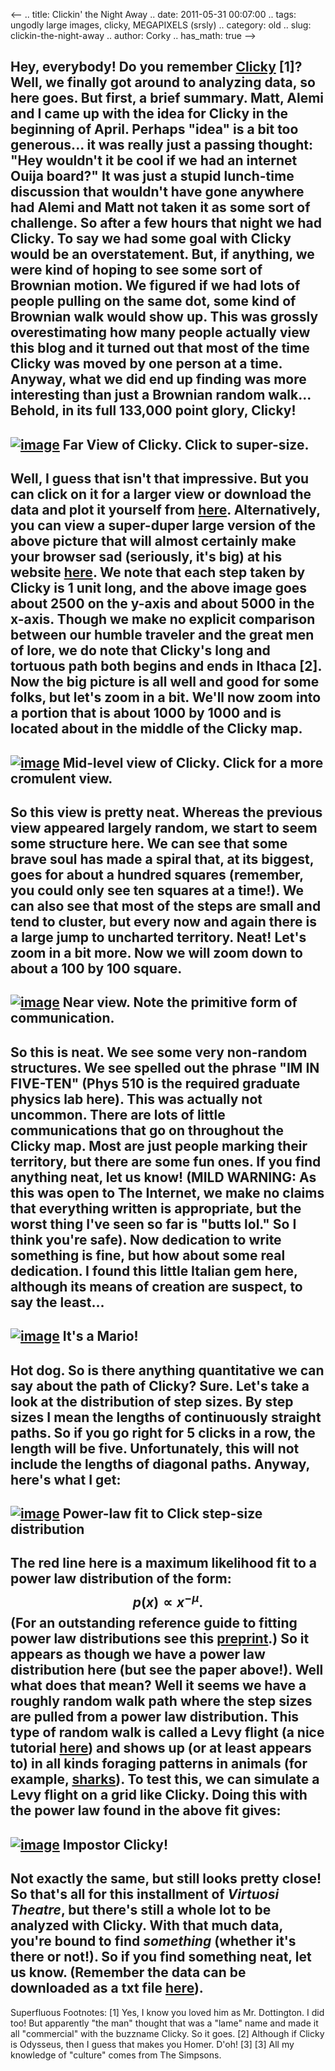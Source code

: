 <--
.. title: Clickin' the Night Away
.. date: 2011-05-31 00:07:00
.. tags: ungodly large images, clicky, MEGAPIXELS (srsly)
.. category: old
.. slug: clickin-the-night-away
.. author: Corky
.. has_math: true
-->


Hey, everybody! Do you remember
[Clicky](http://thevirtuosi.blogspot.com/2011/04/collective-wanderings.html)
[1]? Well, we finally got around to analyzing data, so here goes. But
first, a brief summary.
Matt, Alemi and I came up with the idea for Clicky in the beginning of
April. Perhaps "idea" is a bit too generous... it was really just a
passing thought: "Hey wouldn't it be cool if we had an internet Ouija
board?" It was just a stupid lunch-time discussion that wouldn't have
gone anywhere had Alemi and Matt not taken it as some sort of challenge.
So after a few hours that night we had Clicky.
To say we had some goal with Clicky would be an overstatement. But, if
anything, we were kind of hoping to see some sort of Brownian motion. We
figured if we had lots of people pulling on the same dot, some kind of
Brownian walk would show up. This was grossly overestimating how many
people actually view this blog and it turned out that most of the time
Clicky was moved by one person at a time. Anyway, what we did end up
finding was more interesting than just a Brownian random walk...
Behold, in its full 133,000 point glory, Clicky!
  -----------------------------------------------------------------------------------------------------------------------------------------------------------------------------------------------------------------
  [![image](http://1.bp.blogspot.com/-Ugbn0uGZnOU/TeRUMSPqMLI/AAAAAAAAAMk/KTgArv-WShU/s400/clicky_far_eq.png)](http://1.bp.blogspot.com/-Ugbn0uGZnOU/TeRUMSPqMLI/AAAAAAAAAMk/KTgArv-WShU/s1600/clicky_far_eq.png)
  Far View of Clicky. Click to super-size.
  -----------------------------------------------------------------------------------------------------------------------------------------------------------------------------------------------------------------

Well, I guess that isn't that impressive. But you can click on it for a
larger view or download the data and plot it yourself from
[here](http://www.mattbierbaum.com/clicky/clickydat.tar.bz2).
Alternatively, you can view a super-duper large version of the above
picture that will almost certainly make your browser sad (seriously,
it's big) at his website
[here](http://www.mattbierbaum.com/clicky/clickyfull.png).
We note that each step taken by Clicky is 1 unit long, and the above
image goes about 2500 on the y-axis and about 5000 in the x-axis. Though
we make no explicit comparison between our humble traveler and the great
men of lore, we do note that Clicky's long and tortuous path both begins
and ends in Ithaca [2].
Now the big picture is all well and good for some folks, but let's zoom
in a bit. We'll now zoom into a portion that is about 1000 by 1000 and
is located about in the middle of the Clicky map.
  -----------------------------------------------------------------------------------------------------------------------------------------------------------------------------------------------------------
  [![image](http://2.bp.blogspot.com/-xGLDJGxVTDo/TeRYoMvFAiI/AAAAAAAAAMo/ejKB6Xd3D-I/s400/clicky_mid.png)](http://2.bp.blogspot.com/-xGLDJGxVTDo/TeRYoMvFAiI/AAAAAAAAAMo/ejKB6Xd3D-I/s1600/clicky_mid.png)
  Mid-level view of Clicky. Click for a more cromulent view.
  -----------------------------------------------------------------------------------------------------------------------------------------------------------------------------------------------------------

So this view is pretty neat. Whereas the previous view appeared largely
random, we start to seem some structure here. We can see that some brave
soul has made a spiral that, at its biggest, goes for about a hundred
squares (remember, you could only see ten squares at a time!). We can
also see that most of the steps are small and tend to cluster, but every
now and again there is a large jump to uncharted territory.
Neat! Let's zoom in a bit more. Now we will zoom down to about a 100 by
100 square.
  -------------------------------------------------------------------------------------------------------------------------------------------------------------------------------------------------------------
  [![image](http://1.bp.blogspot.com/-2nvaMlGiAM4/TeRaNsOYlpI/AAAAAAAAAMs/PMHfhKDroF4/s400/clicky_near.png)](http://1.bp.blogspot.com/-2nvaMlGiAM4/TeRaNsOYlpI/AAAAAAAAAMs/PMHfhKDroF4/s1600/clicky_near.png)
  Near view. Note the primitive form of communication.
  -------------------------------------------------------------------------------------------------------------------------------------------------------------------------------------------------------------

So this is neat. We see some very non-random structures. We see spelled
out the phrase "IM IN FIVE-TEN" (Phys 510 is the required graduate
physics lab here). This was actually not uncommon. There are lots of
little communications that go on throughout the Clicky map. Most are
just people marking their territory, but there are some fun ones. If you
find anything neat, let us know! (MILD WARNING: As this was open to The
Internet, we make no claims that everything written is appropriate, but
the worst thing I've seen so far is "butts lol." So I think you're
safe).
Now dedication to write something is fine, but how about some real
dedication. I found this little Italian gem here, although its means of
creation are suspect, to say the least...
  -----------------------------------------------------------------------------------------------------------------------------------------------------------------------------------------------------------------------
  [![image](http://3.bp.blogspot.com/-R6-E1Gf25S4/TeRdkV2Cu8I/AAAAAAAAAMw/rYY3YpIaYgc/s400/clicky_nonrandom.png)](http://3.bp.blogspot.com/-R6-E1Gf25S4/TeRdkV2Cu8I/AAAAAAAAAMw/rYY3YpIaYgc/s1600/clicky_nonrandom.png)
  It's a Mario!
  -----------------------------------------------------------------------------------------------------------------------------------------------------------------------------------------------------------------------

Hot dog. So is there anything quantitative we can say about the path of
Clicky? Sure. Let's take a look at the distribution of step sizes. By
step sizes I mean the lengths of continuously straight paths. So if you
go right for 5 clicks in a row, the length will be five. Unfortunately,
this will not include the lengths of diagonal paths. Anyway, here's what
I get:
  -----------------------------------------------------------------------------------------------------------------------------------------------------------------------------------------------------
  [![image](http://3.bp.blogspot.com/-fLEC65jbG3I/TeRfaN41EKI/AAAAAAAAAM0/KeHoRtCGtyc/s400/MLE_FIT.png)](http://3.bp.blogspot.com/-fLEC65jbG3I/TeRfaN41EKI/AAAAAAAAAM0/KeHoRtCGtyc/s1600/MLE_FIT.png)
  Power-law fit to Click step-size distribution
  -----------------------------------------------------------------------------------------------------------------------------------------------------------------------------------------------------

The red line here is a maximum likelihood fit to a power law
distribution of the form:
$$ p(x) \propto x^{-\mu}. $$
(For an outstanding reference guide to fitting power law distributions
see this [preprint](http://arxiv.org/pdf/0706.1062v2).)
So it appears as though we have a power law distribution here (but see
the paper above!). Well what does that mean? Well it seems we have a
roughly random walk path where the step sizes are pulled from a power
law distribution. This type of random walk is called a Levy flight (a
nice tutorial
[here](http://classes.yale.edu/fractals/randfrac/Levy/Levy.html)) and
shows up (or at least appears to) in all kinds foraging patterns in
animals (for example,
[sharks](http://physicsworld.com/cws/article/news/42899)).
To test this, we can simulate a Levy flight on a grid like Clicky. Doing
this with the power law found in the above fit gives:
  -------------------------------------------------------------------------------------------------------------------------------------------------------------------------------------------------------------
  [![image](http://4.bp.blogspot.com/-e3vHjTxPqs0/TeRirLWJd8I/AAAAAAAAAM4/HZe7gFheYwI/s400/fake_clicky.png)](http://4.bp.blogspot.com/-e3vHjTxPqs0/TeRirLWJd8I/AAAAAAAAAM4/HZe7gFheYwI/s1600/fake_clicky.png)
  Impostor Clicky!
  -------------------------------------------------------------------------------------------------------------------------------------------------------------------------------------------------------------

Not exactly the same, but still looks pretty close!
So that's all for this installment of *Virtuosi Theatre*, but there's
still a whole lot to be analyzed with Clicky. With that much data,
you're bound to find *something* (whether it's there or not!). So if you
find something neat, let us know. (Remember the data can be downloaded
as a txt file
[here](http://www.mattbierbaum.com/clicky/clickydat.tar.bz2)).
---------------------------------------------
Superfluous Footnotes:
[1] Yes, I know you loved him as Mr. Dottington. I did too! But
apparently "the man" thought that was a "lame" name and made it all
"commercial" with the buzzname Clicky. So it goes.
[2] Although if Clicky is Odysseus, then I guess that makes you Homer.
D'oh! [3]
[3] All my knowledge of "culture" comes from The Simpsons.
